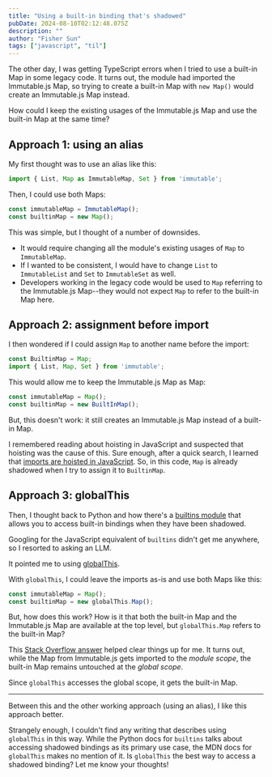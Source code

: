 ```yaml
---
title: "Using a built-in binding that's shadowed"
pubDate: 2024-08-10T02:12:48.075Z
description: ""
author: "Fisher Sun"
tags: ["javascript", "til"]
---
```


The other day, I was getting TypeScript errors when I tried to use a built-in Map in some legacy code.
It turns out, the module had imported the Immutable.js Map,
so trying to create a built-in Map with `new Map()` would create an Immutable.js Map instead.

How could I keep the existing usages of the Immutable.js Map and use the built-in Map at the same time?

## Approach 1: using an alias
My first thought was to use an alias like this:

```typescript
import { List, Map as ImmutableMap, Set } from 'immutable';
```

Then, I could use both Maps:
```typescript
const immutableMap = ImmutableMap();
const builtinMap = new Map(); 
```

This was simple, but I thought of a number of downsides.
- It would require changing all the module's existing usages of `Map` to `ImmutableMap`.
- If I wanted to be consistent, I would have to change `List` to `ImmutableList` and `Set` to `ImmutableSet` as well.
- Developers working in the legacy code would be used to `Map` referring to the Immutable.js Map--they would not expect `Map` to refer to the built-in Map here.

## Approach 2: assignment before import
I then wondered if I could assign `Map` to another name before the import:

```typescript
const BuiltinMap = Map;
import { List, Map, Set } from 'immutable';
```

This would allow me to keep the Immutable.js Map as Map:
```typescript
const immutableMap = Map();
const builtinMap = new BuiltInMap();
```

But, this doesn't work:
it still creates an Immutable.js Map instead of a built-in Map.

I remembered reading about hoisting in JavaScript and suspected that hoisting was the cause of this.
Sure enough, after a quick search, I learned that [imports are hoisted in JavaScript](https://developer.mozilla.org/en-US/docs/Web/JavaScript/Reference/Statements/import#hoisting).
So, in this code, `Map` is already shadowed when I try to assign it to `BuiltinMap`.

## Approach 3: globalThis
Then, I thought back to Python and how there's a [builtins module](https://docs.python.org/3/library/builtins.html)
that allows you to access built-in bindings when they have been shadowed.

Googling for the JavaScript equivalent of `builtins` didn't get me anywhere,
so I resorted to asking an LLM.

It pointed me to using [globalThis](https://developer.mozilla.org/en-US/docs/Web/JavaScript/Reference/Global_Objects/globalThis).

With `globalThis`, I could leave the imports as-is and use both Maps like this:

```typescript
const immutableMap = Map();
const builtinMap = new globalThis.Map();
```

But, how does this work?
How is it that both the built-in Map and the Immutable.js Map are available at the top level,
but `globalThis.Map` refers to the built-in Map?

This [Stack Overflow answer](https://stackoverflow.com/a/50470191/14106506) helped clear things up for me.
It turns out, while the Map from Immutable.js gets imported to the *module scope*,
the built-in Map remains untouched at the *global scope*.

Since `globalThis` accesses the global scope, it gets the built-in Map.

<hr>

Between this and the other working approach (using an alias),
I like this approach better.

Strangely enough, I couldn't find any writing that describes using `globalThis` in this way.
While the Python docs for `builtins` talks about accessing shadowed bindings as its primary use case,
the MDN docs for `globalThis` makes no mention of it.
Is `globalThis` the best way to access a shadowed binding?
Let me know your thoughts!
